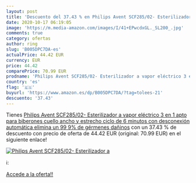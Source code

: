 ```yaml
---
layout: post
title: 'Descuento del 37.43 % en Philips Avent SCF285/02- Esterilizador a'
date: 2020-10-17 06:19:05
image: 'https://m.media-amazon.com/images/I/41+EPwcdxGL._SL200_.jpg'
comments: true
category: ofertas
author: ring
slug: 'B005DPC7DA-es'
actualPrice: 44.42 EUR
currency: EUR
price: 44.42
comparePrice: 70.99 EUR
prodname: 'Philips Avent SCF285/02- Esterilizador a vapor eléctrico 3 en 1 apto para biberones cuello ancho y estrecho  ciclo de 6 minutos con desconexión automática  elimina un 99 9% de gérmenes dañinos'
country: 'es'
flag: '🇪🇸'
buyurl: 'https://www.amazon.es/dp/B005DPC7DA/?tag=tolees-21'
descuento: '37.43'
---
```


Tienes [Philips Avent SCF285/02- Esterilizador a vapor eléctrico 3 en 1 apto para biberones cuello ancho y estrecho  ciclo de 6 minutos con desconexión automática  elimina un 99 9% de gérmenes dañinos](https://www.amazon.es/dp/B005DPC7DA/?tag=tolees-21) con un 37.43 % de descuento con precio de oferta de 44.42 EUR (original: 70.99 EUR) en el siguiente enlace!

[![Philips Avent SCF285/02- Esterilizador a](https://m.media-amazon.com/images/I/41+EPwcdxGL._SL200_.jpg)](https://www.amazon.es/dp/B005DPC7DA/?tag=tolees-21)

ℹ️:


[Accede a la oferta!!](https://www.amazon.es/dp/B005DPC7DA/?tag=tolees-21)
